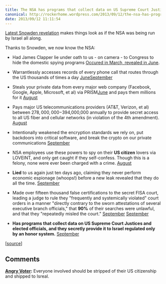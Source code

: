 ```yaml
---
title: The NSA has programs that collect data on US Supreme Court Justices and elected officials, and they secretly provide it to Israel
canonical: http://rockerhome.wordpress.com/2013/09/12/the-nsa-has-programs-that-collect-data-on-us-supreme-court-justices-and-elected-officials-and-they-secretly-provide-it-to-israel/
date: 2013/09/12 11:11:54
---
```

[Latest Snowden revelation](http://www.theguardian.com/world/2013/sep/11/nsa-americans-personal-data-israel-documents) makes things look as if the NSA was being run by Israel all along.<span class="more" />

Thanks to Snowden, we now know the NSA:

  * Had James Clapper lie under oath to us - on camera - to Congress to hide the domestic spying programs [Occured in March, revealed in June](http://www.nationalreview.com/article/350699/clappers-lie-charles-c-w-cooke).

  * Warrantlessly accesses records of every phone call that routes through the US thousands of times a day [June](http://www.theguardian.com/world/2013/jun/06/nsa-phone-records-verizon-court-order)[September](http://www.politico.com/story/2013/09/nsa-broke-rules-call-tracking-96571.html)

  * Steals your private data from every major web company (Facebook, Google, Apple, Microsoft, et al) via PRISM[June](http://www.theguardian.com/world/2013/jun/06/us-tech-giants-nsa-data) and pays them millions for it [August](http://www.theguardian.com/world/2013/aug/23/nsa-prism-costs-tech-companies-paid)

  * Pays major US telecommunications providers (AT&T, Verizon, et al) between $278,000,000-$394,000,000 annually to provide secret access to all US fiber and cellular networks (in violation of the 4th amendment). [August](http://www.washingtonpost.com/world/national-security/nsa-paying-us-companies-for-access-to-communications-networks/2013/08/29/5641a4b6-10c2-11e3-bdf6-e4fc677d94a1_story.html)

  * Intentionally weakened the encryption standards we rely on, put backdoors into critical software, and break the crypto on our private communications [September](http://www.nytimes.com/2013/09/06/us/nsa-foils-much-internet-encryption.html?pagewanted=all&_r=1&)

  * NSA employees use these powers to spy on their **US citizen** lovers via LOVEINT, and only get caught if they self-confess. Though this is a felony, none were ever been charged with a crime. [August](http://www.washingtonpost.com/blogs/the-switch/wp/2013/08/24/loveint-when-nsa-officers-use-their-spying-power-on-love-interests/)

  * **Lied** to us again just ten days ago, claiming they never perform economic espionage (whoops!) before a new leak revealed that they do all the time. [September](http://www.theguardian.com/world/2013/sep/09/nsa-spying-brazil-oil-petrobras)

  * Made over fifteen thousand false certifications to the secret FISA court, leading a judge to rule they "frequently and systemically violated" court orders in a manner "directly contrary to the sworn attestations of several executive branch officials," that **90%** of their searches were unlawful, and that they "repeatedly misled the court." [September](http://www.theguardian.com/world/2013/sep/10/nsa-violated-court-rules-data-documents) [September](http://blogs.wsj.com/washwire/2013/09/10/five-revelations-from-new-nsa-documents/?mod=e2tw)

  * **Has programs that collect data on US Supreme Court Justices and elected officials, and they secretly provide it to Israel regulated only by an honor system.** [September](http://www.theguardian.com/world/2013/sep/11/nsa-americans-personal-data-israel-documents)

[[source](http://www.reddit.com/r/worldnews/comments/1m73n4/nsa_shares_raw_intelligence_including_americans/cc6hdm2)]

## Comments

**[Angry Voter](#131 "2013-09-12 17:17:33"):** Everyone involved should be stripped of their US citizenship and shipped to Isreal.

